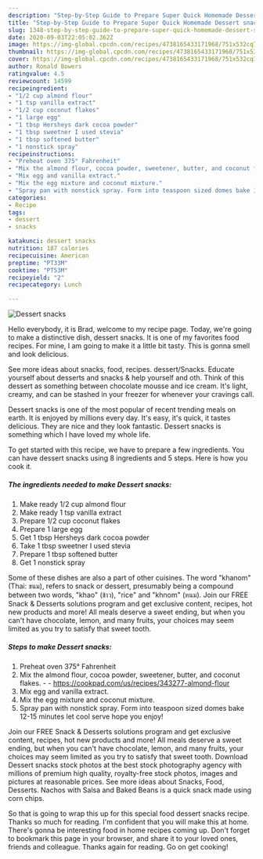 ```yaml
---
description: "Step-by-Step Guide to Prepare Super Quick Homemade Dessert snacks"
title: "Step-by-Step Guide to Prepare Super Quick Homemade Dessert snacks"
slug: 1348-step-by-step-guide-to-prepare-super-quick-homemade-dessert-snacks
date: 2020-09-03T22:05:02.362Z
image: https://img-global.cpcdn.com/recipes/4738165433171968/751x532cq70/dessert-snacks-recipe-main-photo.jpg
thumbnail: https://img-global.cpcdn.com/recipes/4738165433171968/751x532cq70/dessert-snacks-recipe-main-photo.jpg
cover: https://img-global.cpcdn.com/recipes/4738165433171968/751x532cq70/dessert-snacks-recipe-main-photo.jpg
author: Ronald Bowers
ratingvalue: 4.5
reviewcount: 14599
recipeingredient:
- "1/2 cup almond flour"
- "1 tsp vanilla extract"
- "1/2 cup coconut flakes"
- "1 large egg"
- "1 tbsp Hersheys dark cocoa powder"
- "1 tbsp sweetner I used stevia"
- "1 tbsp softened butter"
- "1 nonstick spray"
recipeinstructions:
- "Preheat oven 375° Fahrenheit"
- "Mix the almond flour, cocoa powder, sweetener, butter, and coconut flakes.  https://cookpad.com/us/recipes/343277-almond-flour"
- "Mix egg and vanilla extract."
- "Mix the egg mixture and coconut mixture."
- "Spray pan with nonstick spray. Form into teaspoon sized domes bake 12-15 minutes let cool serve hope you enjoy!"
categories:
- Recipe
tags:
- dessert
- snacks

katakunci: dessert snacks 
nutrition: 187 calories
recipecuisine: American
preptime: "PT33M"
cooktime: "PT53M"
recipeyield: "2"
recipecategory: Lunch

---
```



![Dessert snacks](https://img-global.cpcdn.com/recipes/4738165433171968/751x532cq70/dessert-snacks-recipe-main-photo.jpg)

Hello everybody, it is Brad, welcome to my recipe page. Today, we're going to make a distinctive dish, dessert snacks. It is one of my favorites food recipes. For mine, I am going to make it a little bit tasty. This is gonna smell and look delicious.

See more ideas about snacks, food, recipes. dessert/Snacks. Educate yourself about desserts and snacks &amp; help yourself and oth. Think of this dessert as something between chocolate mousse and ice cream. It&#39;s light, creamy, and can be stashed in your freezer for whenever your cravings call.

Dessert snacks is one of the most popular of recent trending meals on earth. It is enjoyed by millions every day. It's easy, it's quick, it tastes delicious. They are nice and they look fantastic. Dessert snacks is something which I have loved my whole life.


To get started with this recipe, we have to prepare a few ingredients. You can have dessert snacks using 8 ingredients and 5 steps. Here is how you cook it.

<!--inarticleads1-->

##### The ingredients needed to make Dessert snacks:

1. Make ready 1/2 cup almond flour
1. Make ready 1 tsp vanilla extract
1. Prepare 1/2 cup coconut flakes
1. Prepare 1 large egg
1. Get 1 tbsp Hersheys dark cocoa powder
1. Take 1 tbsp sweetner I used stevia
1. Prepare 1 tbsp softened butter
1. Get 1 nonstick spray


Some of these dishes are also a part of other cuisines. The word &#34;khanom&#34; (Thai: ขนม), refers to snack or dessert, presumably being a compound between two words, &#34;khao&#34; (ข้าว), &#34;rice&#34; and &#34;khnom&#34; (หนม). Join our FREE Snack &amp; Desserts solutions program and get exclusive content, recipes, hot new products and more! All meals deserve a sweet ending, but when you can&#39;t have chocolate, lemon, and many fruits, your choices may seem limited as you try to satisfy that sweet tooth. 

<!--inarticleads2-->

##### Steps to make Dessert snacks:

1. Preheat oven 375° Fahrenheit
1. Mix the almond flour, cocoa powder, sweetener, butter, and coconut flakes. -  - https://cookpad.com/us/recipes/343277-almond-flour
1. Mix egg and vanilla extract.
1. Mix the egg mixture and coconut mixture.
1. Spray pan with nonstick spray. Form into teaspoon sized domes bake 12-15 minutes let cool serve hope you enjoy!


Join our FREE Snack &amp; Desserts solutions program and get exclusive content, recipes, hot new products and more! All meals deserve a sweet ending, but when you can&#39;t have chocolate, lemon, and many fruits, your choices may seem limited as you try to satisfy that sweet tooth. Download Dessert snacks stock photos at the best stock photography agency with millions of premium high quality, royalty-free stock photos, images and pictures at reasonable prices. See more ideas about Snacks, Food, Desserts. Nachos with Salsa and Baked Beans is a quick snack made using corn chips. 

So that is going to wrap this up for this special food dessert snacks recipe. Thanks so much for reading. I'm confident that you will make this at home. There's gonna be interesting food in home recipes coming up. Don't forget to bookmark this page in your browser, and share it to your loved ones, friends and colleague. Thanks again for reading. Go on get cooking!
